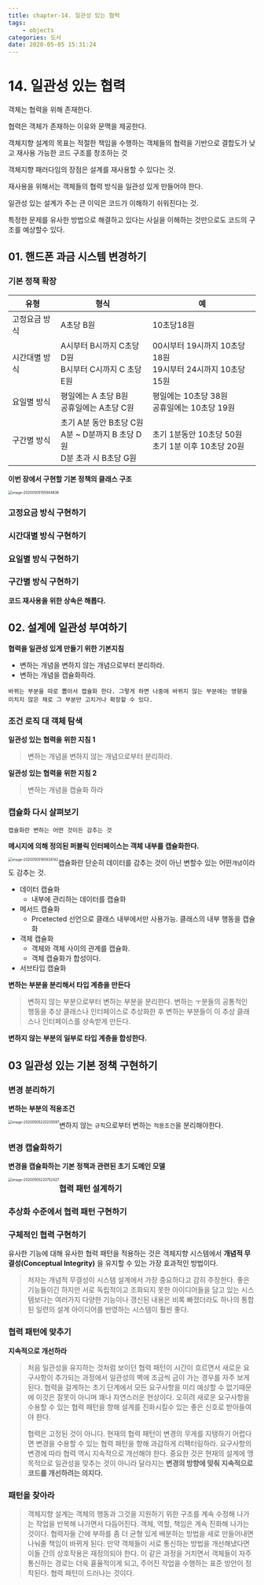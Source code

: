 ```yaml
---
title: chapter-14. 일관성 있는 협력
tags:
	- objects
categories: 도서
date: 2020-05-05 15:31:24
---
```




# 14. 일관성 있는 협력

객체는 협력을 위해 존재한다.

협력은 객체가 존재하는 이유와 문맥을 제공한다.

객체지향 설계의 목표는 적절한 책임을 수행하는 객체들의 협력을 기반으로 결합도가 낮고 재사용 가능한 코드 구조를 창조하는 것

객체지향 패러다임의 장점은 설계를 재사용할 수 있다는 것. 

재사용을 위해서는 객체들의 협력 방식을 일관성 있게 만들어야 한다. 

일관성 있는 설계가 주는 큰 이익은 코드가 이해하기 쉬워진다는 것. 

특정한 문제를 유사한 방법으로 해결하고 있다는 사실을 이해하는 것만으로도 코드의 구조를 예상할수 있다.





## 01. 핸드폰 과금 시스템 변경하기

### 기본 정책 확장

| 유형          | 형식                                                         | 예                                                           |
| ------------- | ------------------------------------------------------------ | ------------------------------------------------------------ |
| 고정요금 방식 | A초당 B원                                                    | 10초당18원                                                   |
| 시간대별 방식 | A시부터 B시까지 C초당 D원 <br>B시부터 C시까지 C 초당 E원     | 00시부터 19시까지 10초당 18원<br>19시부터 24시까지 10초당 15원 |
| 요일별 방식   | 평일에는 A 초당 B원 <br>공휴일에는 A초당 C원                 | 평일에는 10초당 38원<br>공휴일에는 10초당 19원               |
| 구간별 방식   | 초기 A분 동안 B초당 C원 <br>A분 ~ D분까지 B 초당 D 원 <br>D분 초과 시 B초당 G원 | 초기 1분동안 10초당 50원 <br>  초기 1분 이후 10초당 20원     |



**이번 장에서 구현할 기본 정책의 클래스 구조**

<img src="objects-14/image-20200505155944636.png" alt="image-20200505155944636" style="zoom:50%;" />





### 고정요금 방식 구현하기

### 시간대별 방식 구현하기

### 요일별 방식 구현하기

### 구간별 방식 구현하기



**코드 재사용을 위한 상속은 해롭다.**

> 



## 02. 설계에 일관성 부여하기

**협력을 일관성 있게 만들기 위한 기본지침**

* 변하는 개념을 변하지 않는 개념으로부터 분리하라.
* 변하는 개념을 캡슐화하라.

`바뀌는 부분을 따로 뽑아서 캡슐화 한다. 그렇게 하면 나중에 바뀌지 않는 부분에는 영향을 미치지 않은 채로 그 부분만 고치거나 확장할 수 있다.`



### 조건 로직 대 객체 탐색

**일관성 있는 협력을 위한 지침 1**

> 변하는 개념을 변하지 않는 개념으로부터 분리하라.

**일관성 있는 협력을 위한 지침 2**

> 변하는 개념을 캡슐화 하라

### 캡슐화 다시 살펴보기

`캡슐화란 변하는 어떤 것이든 감추는 것`



**메시지에 의해 정의된 퍼블릭 인터페이스는 객체 내부를 캡슐화한다.**

<img src="objects-14/image-20200505165834142.png" alt="image-20200505165834142" style="zoom:50%;float:left" />



캡슐화란 단순히 데이터를 감추는 것이 아닌 변할수 있는 어떤`개념`이라도 감추는 것.



* 데이터 캡슐화
  * 내부에 관리하는 데이터를 캡슐화
* 메서드 캡슐화
  * Prcetected 선언으로 클래스 내부에서만 사용가능. 클래스의 내부 행동을 캡슐화
* 객체 캡슐화
  * 객체와 객체 사이의 관계를 캡슐화. 
  * 객체 캡슐화가 합성이다. 
* 서브타입 캡슐화



**변하는 부분을 분리해서 타입 계층을 만든다**

> 변하지 않는 부분으로부터 변하는 부분을 분리한다. 변하는 ㅜ분들의 공통적인 행동을 추상 클래스나 인터페이스로 추상화한 후 변하는 부분들이 이 추상 클래스나 인터페이스를 상속받게 만든다.

**변하지 않는 부분의 일부로 타입 계층을 합성한다.**

> 



## 03 일관성 있는 기본 정책 구현하기

### 변경 분리하기

**변하는 부분의 적용조건**

<img src="objects-14/image-20200505220235597.png" alt="image-20200505220235597" style="zoom:50%;float:left" />

변하지 않는 `규칙`으로부터 변하는 `적용조건`을 분리해야한다.



### 변경 캡슐화하기



**변경을 캡슐화하는 기본 정책과 관련된 초기 도메인 모델**

<img src="objects-14/image-20200505220752427.png" alt="image-20200505220752427" style="zoom:50%;float:left" />





### 협력 패턴 설계하기



### 추상화 수준에서 협력 패턴 구현하기



### 구체적인 협력 구현하기

유사한 기능에 대해 유사한 협력 패턴을 적용하는 것은 객체지향 시스템에서 **개념적 무결성(Conceptual Integrity)** 을 유지할 수 있는 가장 효과적인 방법이다. 

> 저자는 개념적 무결성이 시스템 설계에서 가장 중요하다고 감히 주장한다. 좋은 기능들이긴 하지만 서로 독립적이고 조화되지 못한 아이디어들을 담고 있는 시스템보다는 여러가지 다양한 기능이나 갱신된 내용은 비록 빠졌더라도 하나의 통합된 일련의 설계 아이디어를 반영하는 시스템이 훨씬 좋다.

### 협력 패턴에 맞추기

**지속적으로 개선하라**

> 처음 일관성을 유지하는 것처럼 보이던 협력 패턴이 시간이 흐르면서 새로운 요구사항이 추가되는 과정에서 일관성의 벽에 조금씩 금이 가는 경우를 자주 보게 된다. 협력을 걸계하는 초기 단계에서 모든 요구사항을 미리 예상할 수 없기때문에 이것은 잘못이 아니며 꽤나 자연스러운 현상이다. 오히려 새로운 요구사항을 수용할 수 있는 협력 패턴을 향해 설계를 진화시킬수 있는 좋은 신호로 받아들여야 한다. 
>
> 협력은 고정된 것이 아니다. 현재의 협력 패턴이 변경의 무게를 지탱하기 어렵다면 변경을 수용할 수 있는 협력 패턴을 향해 과감하게 리팩터링하라. 요구사항의 변경에 따라 협력 역시 지속적으로 개선해야 한다. 중요한 것은 현재의 설계에 맹목적으로 일관성을 맞추는 것이 아니라 달라지는 **변경의 방향에 맞춰 지속적으로 코드를 개선하려는 의지다.**

### 패턴을 찾아라

> 객체지향 설계는 객체의 행동과 그것을 지원하기 위한 구조를 계속 수정해 나가는 작업을 반복해 나가면서 다듬어진다. 객체, 역할, 책임은 계속 진화해 나가는 것이다. 협력자들 간에 부하를 좀 더 균형 있게 배분하는 방법을 새로 만들어내면 나눠줄 책임이 바뀌게 된다. 만약 객체들이 서로 통신하는 방법을 개선해냈다면 이들 간의 상호작용은 재정의되야 한다. 이 같은 과정을 거치면서 객체들이 자주 통신하는 경로는 더욱 횯율적이게 되고, 주어진 작업을 수행하는 표준 방안이 정착된다. 협력 패턴이 드러나는 것이다.